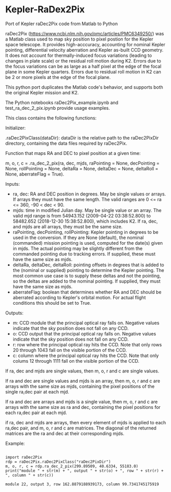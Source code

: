 # Kepler-RaDex2Pix
 Port of Kepler raDec2Pix code from Matlab to Python

raDec2Pix (https://www.ncbi.nlm.nih.gov/pmc/articles/PMC6349250/) was a Matlab class used to map sky position to pixel postion for the Kepler space telescope.  It provides high-acccuracy, accounting for nominal Kepler pointing, differential velocity aberration and Kepler as-built CCD geometry.  It does not account for thermally-induced focus variations (leading to changes in plate scale) or the residual roll motion during K2.  Errors due to the focus variations can be as large as a half pixel at the edge of the focal plane in some Kepler quarters.  Errors due to residual roll motion in K2 can be 2 or more pixels at the edge of the focal plane.

This python port duplicates the Matlab code's behavior, and supports both the original Kepler mission and K2.  

The Python notebooks raDec2Pix_example.ipynb and test_ra_dec_2_pix.ipynb provide usage examples.

This class contains the following functions:

Initializer:

.raDec2PixClass(dataDir): dataDir is the relative path to the raDec2PixDir directory, containing the data files required by raDec2Pix.

Function that maps RA and DEC to pixel position at a given time:

m, o, r, c = .ra_dec_2_pix(ra, dec, mjds, raPointing = None, decPointing = None, rollPointing = None, deltaRa = None, deltaDec = None, deltaRoll = None, aberrateFlag = True).  

Inputs: 
- ra, dec: RA and DEC position in degrees.  May be single values or arrays.  If arrays they must have the same length.  The valid ranges are 0 <= ra <= 360, -90 < dec < 90.
- mjds: time in modified Julian day.  May be single value or an array.  The valid mjd range is from 54943.152 (2009-04-22 03:38:52.800) to 58482.652 (2018-12-30 15:38:52.800), which includes K2.
If ra, dec, and mjds are all arrays, they must be the same size.
- raPointing, decPointing, rollPointing: Kepler pointing in degrees to be used in the conversion.  If they are None (default), the nominal (commanded) mission pointing is used, computed for the date(s) given in mjds. The actual pointing may be slightly different from the commanded pointing due to tracking errors. If supplied, these must have the same size as mjds. 
- deltaRa, deltaDec, deltaRoll: pointing offsets in degrees that is added to the (nominal or supplied) pointing to determine the Kepler pointing.  The most common use case is to supply these deltas and not the pointing, so the deltas are added to the nominal pointing. If supplied, they must have the same size as mjds.
- aberrateFlag: boolean that determines whether RA and DEC should be aberrated according to Kepler's orbital motion.  For actual flight conditions this should be set to True.

Outputs:
- m: CCD module that the principal optical ray falls on. Negative values indicate that the sky position does not fall on any CCD.
- o: CCD output that the principal optical ray falls on. Negative values indicate that the sky position does not fall on any CCD.
- r: row where the principal optical ray hits the CCD. Note that only rows 20 through 1043 fall on the visible portion of the CCD.
- c: column where the principal optical ray hits the CCD. Note that only colums 12 through 1111 fall on the visible portion of the CCD.

If ra, dec and mjds are single values, then m, o, r and c are single values.

If ra and dec are single values and mjds is an array, then m, o, r and c are arrays with the same size as mjds, containing the pixel positions of the single ra,dec pair at each mjd.

If ra and dec are arrays and mjds is a single value, then m, o, r and c are arrays with the same size as ra and dec, containing the pixel positions for each ra,dec pair at each mjd.

if ra, dec and mjds are arrays, then every element of mjds is applied to each ra,dec pair, and m, o, r and c are matrices.  The diagonal of the returned matrices are the ra and dec at their corresponding mjds.

Example:
<pre><code>
import raDec2Pix
rdp = raDec2Pix.raDec2PixClass("raDec2PixDir")
m, o, r, c = rdp.ra_dec_2_pix(299.89509, 40.6334, 55183.0)
print("module " + str(m) + ", output " + str(o) + ", row " + str(r) + ", column " + str(c))

module 22, output 3, row 162.8879188939173, column 99.7341745175919
</code></pre>


